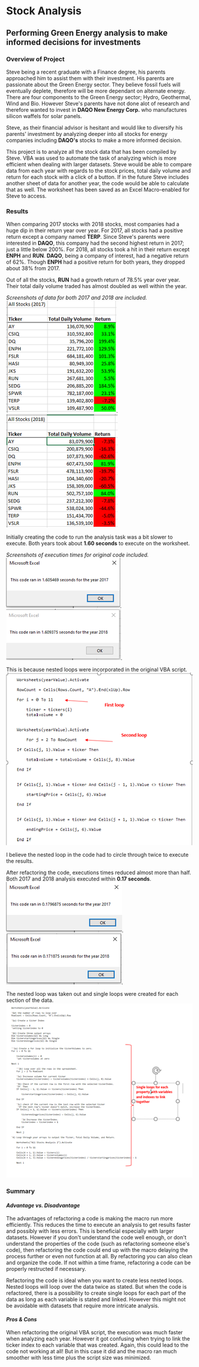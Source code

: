 # Stock Analysis
## Performing Green Energy analysis to make informed decisions for investments

### Overview of Project

Steve being a recent graduate with a Finance degree, his parents approached him to assist them with their investment.  His parents are passionate about the Green Energy sector.  They believe fossil fuels will eventually deplete, therefore will be more dependant on alternate energy.  There are four components to the Green Energy sector; Hydro, Geothermal, Wind and Bio.  However Steve's parents have not done alot of research and therefore wanted to invest in **DAQO New Energy Corp.** who manufactures silicon waffels for solar panels.

Steve, as their financial advisor is hesitant and would like to diversify his parents' investment by analyzing deeper into all stocks for energy companies including **DAQO's** stocks to make a more informed decision.  

This project is to analyze all the stock data that has been compiled by Steve.  VBA was used to automate the task of analyzing which is more efficient when dealing with larger datasets.  Steve would be able to compare data from each year with regards to the stock prices, total daily volume and return for each stock with a click of a button.  If in the future Steve includes another sheet of data for another year, the code would be able to calculate that as well.  The worksheet has been saved as an Excel Macro-enabled for Steve to access.  


### Results

When comparing 2017 stocks with 2018 stocks, most companies had a huge dip in their return year over year.  For 2017, all stocks had a positive return except a company named **TERP**.  Since Steve's parents were interested in **DAQO**, this company had the second highest return in 2017; just a little below 200%.
For 2018, all stocks took a hit in their return except **ENPH** and **RUN**.  **DAQO**, being a company of interest, had a negative return of 62%.  Though **ENPH** had a positive return for both years, they dropped about 38% from 2017.  

Out of all the stocks, **RUN** had a growth return of 78.5% year over year.  Their total daily volume traded has almost doubled as well within the year.

*Screenshots of data for both 2017 and 2018 are included.  
![2017_stock_analysis](https://github.com/taranahassan/stock-analysis/blob/main/2017_stock_analysis.png?raw=true).  ![2018_stock_analysis](https://github.com/taranahassan/stock-analysis/blob/main/2018_stock_analysis.png?raw=true)* 

Initially creating the code to run the analysis task was a bit slower to execute.  Both years took about **1.60 seconds** to execute on the worksheet.  

*Screenshots of execution times for original code included.  
![green_stocks_2017](https://github.com/taranahassan/stock-analysis/blob/main/green_stocks_2017.png?raw=true).  ![green_stocks_2018](https://github.com/taranahassan/stock-analysis/blob/main/green_stocks_2018.png?raw=true).*  

This is because nested loops were incorporated in the original VBA script.  
![Original_VBA_script](https://github.com/taranahassan/stock-analysis/blob/main/Original_VBA_script.png?raw=true)

I believe the nested loop in the code had to circle through twice to execute the results.

After refactoring the code, executions times reduced almost more than half.  Both 2017 and 2018 analysis executed within **0.17 seconds**.  
*![VBA_Challenge_2017](https://github.com/taranahassan/stock-analysis/blob/main/VBA_Challenge_2017.png?raw=true).  ![VBA_Challenge_2018](https://github.com/taranahassan/stock-analysis/blob/main/VBA_Challenge_2018.png?raw=true).*  

The nested loop was taken out and single loops were created for each section of the data.
![Refactored_VBA_script](https://github.com/taranahassan/stock-analysis/blob/main/Refactored_VBA_script.png?raw=true)


### Summary

#### *_Advantage vs. Disadvantage_*
The advantages of refactoring a code is making the macro run more efficiently.  This reduces the time to execute an analysis to get results faster and possibly with less errors.  This is beneficial especially with larger datasets.  However if you don't understand the code well enough, or don't understand the properties of the code (such as refactoring someone else's code), then refactoring the code could end up with the macro delaying the process further or even not function at all.  By refactoring you can also clean and organize the code.  If not within a time frame, refactoring a code can be properly restructed if necessary.

Refactoring the code is ideal when you want to create less nested loops.  Nested loops will loop over the data twice as stated.  But when the code is refactored, there is a possibility to create single loops for each part of the data as long as each variable is stated and linked.  However this might not be avoidable with datasets that require more intricate analysis.

#### *_Pros & Cons_*
When refactoring the original VBA script, the execution was much faster when analyzing each year.  However it got confusing when trying to link the ticker index to each variable that was created.  Again, this could lead to the code not working at all!  But in this case it did and the macro ran much smoother with less time plus the script size was minimized.
